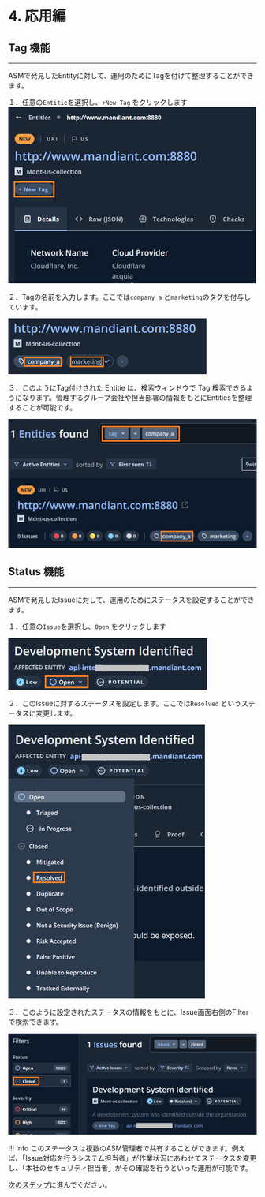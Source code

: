 # 4. 応用編



## Tag 機能

---

ASMで発見したEntityに対して、運用のためにTagを付けて整理することができます。

１．任意の`Entitie`を選択し、`+New Tag` をクリックします
![](images/2022-09-16-11-07-22-image.png)

２．Tagの名前を入力します。ここでは`company_a` と`marketing`のタグを付与しています。

![](images/2022-09-16-11-19-01-image.png)

３．このようにTag付けされた Entitie は、検索ウィンドウで Tag 検索できるようになります。管理するグループ会社や担当部署の情報をもとにEntitiesを整理することが可能です。

![](images/2022-09-16-11-20-31-image.png)



## Status 機能

---

ASMで発見したIssueに対して、運用のためにステータスを設定することができます。

１．任意の`Issue`を選択し、`Open` をクリックします

![](images/2022-09-16-11-33-25-image.png)

２．このIssueに対するステータスを設定します。ここでは`Resolved` というステータスに変更します。

![](images/2022-09-16-11-33-05-image.png)

３．このように設定されたステータスの情報をもとに、Issue画面右側のFilter で検索できます。 

![](images/2022-09-16-11-42-02-image.png)

!!! Info
    このステータスは複数のASM管理者で共有することができます。例えば、「Issue対応を行うシステム担当者」が作業状況にあわせてステータスを変更し、「本社のセキュリティ担当者」がその確認を行うといった運用が可能です。





[次のステップ](../043-adv-library)に進んでください。
